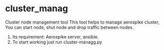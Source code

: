 # cluster_manag
Cluster node management tool
This tool helps to manage aerospike cluster, You can start node, shut node and drop traffic between nodes.
1. Its requirement: Aerospike server, ansible.
2. To start working just run cluster-managg.py

